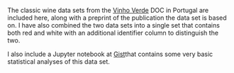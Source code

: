 The classic wine data sets from the [Vinho Verde](https://en.wikipedia.org/wiki/Vinho_Verde) DOC in Portugal are included here, along with a preprint of the publication the data set is based on. I have also combined the two data sets into a single set that contains both red and white with an additional identifier column to distinguish the two. 

I also include a Jupyter notebook at [Gist](https://gist.github.com/MurilloGroupMSU/10ad4db2d75bd9f51feac7ae45844727)that contains some very basic statistical analyses of this data set. 
